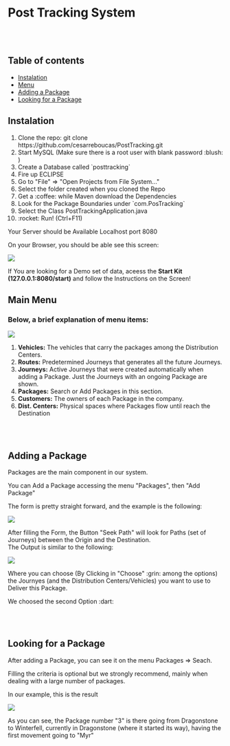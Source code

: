 # Post Tracking System
<br><br>
## Table of contents
- [Instalation](#instalation)
- [Menu](#main-menu)
- [Adding a Package](#adding-a-package)
- [Looking for a Package](#looking-for-a-package)

## Instalation
<ol>
    <li>Clone the repo: git clone https://github.com/cesarreboucas/PostTracking.git</li>
    <li>Start MySQL (Make sure there is a root user with blank password :blush: )</li>
    <li>Create a Database called `posttracking`</li>
    <li>Fire up ECLIPSE</li>
    <li>Go to "File" => "Open Projects from File System..."</li>
    <li>Select the folder created when you cloned the Repo</li>
    <li>Get a :coffee: while Maven download the Dependencies</li>
    <li>Look for the Package Boundaries under `com.PosTracking`</li>
    <li>Select the Class PostTrackingApplication.java</li>
    <li>:rocket: Run! (Ctrl+F11)</li>
</ol>
<p>Your Server should be Available Localhost port 8080</p>
<p>On your Browser, you should be able see this screen: </p>
<img src="https://github.com/cesarreboucas/PostTracking/blob/master/Support/Instalation/screenIndex.png?raw=true" />
<p>If You are looking for a Demo set of data, aceess the 
    <strong>Start Kit (127.0.0.1:8080/start)</strong> and follow the Instructions on the Screen!</p>

## Main Menu

### Below, a brief explanation of menu items:
<img src="https://github.com/cesarreboucas/PostTracking/blob/master/Support/Instalation/menu.png?raw=true" />
<ol>
    <li><strong>Vehicles:</strong>
        The vehicles that carry the packages among the Distribution Centers.</li>
    <li><strong>Routes:</strong>
        Predetermined Journeys that generates all the future Journeys.</li>
    <li><strong>Journeys:</strong>
        Active Journeys that were created automatically when adding a Package. Just the Journeys with
        an ongoing Package are shown.</li>
    <li><strong>Packages:</strong> Search or Add Packages in this section.</li>
    <li><strong>Customers:</strong> The owners of each Package in the company.</li>
    <li><strong>Dist. Centers:</strong> Physical spaces where Packages flow until reach 
        the Destination</li>
</ol>
<br/><br/>

## Adding a Package
<p> Packages are the main component in our system.</p>
<p> You can Add a Package accessing the menu "Packages", then "Add Package"</p>
<p> The form is pretty straight forward, and the example is the following:</p>
<img src="https://github.com/cesarreboucas/PostTracking/blob/master/Support/Instalation/add_package.png?raw=true" />
<p>After filling the Form, the Button "Seek Path" will look for Paths (set of Journeys) between the Origin and the Destination.<br/>The Output is similar to the following:</p>
<img src="https://github.com/cesarreboucas/PostTracking/blob/master/Support/Instalation/seekpath.png?raw=true" />
<p>Where you can choose (By Clicking in "Choose" :grin: among the options) the Journyes (and the Distribution Centers/Vehicles) you want to use to Deliver this Package.</p>
<p>We choosed the second Option :dart:</p>
<br/><br/>

## Looking for a Package
<p>After adding a Package, you can see it on the menu Packages => Seach.</p>
<p>Filling the criteria is optional but we strongly recommend, mainly when dealing with a large number of packages.</p>
<p>In our example, this is the result</p>
<img src="https://github.com/cesarreboucas/PostTracking/blob/master/Support/Instalation/packages_main.png?raw=true" />
<p></p>As you can see, the Package number "3" is there going from Dragonstone to Winterfell, currently in Dragonstone (where it started its way), having the first movement going to "Myr"</p>